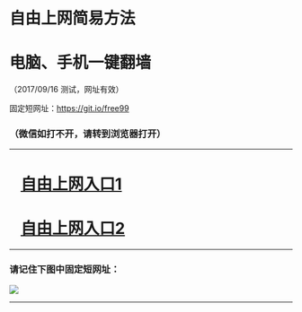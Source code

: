 ﻿# 自由上网简易方法

# 电脑、手机一键翻墙

（2017/09/16 测试，网址有效）

固定短网址：https://git.io/free99

### （微信如打不开，请转到浏览器打开）


***





# &nbsp;&nbsp; <a href="http://ft3121115192.fwq-tz1003.online/fwqtz01.html?t=09160014708 " target="_blank">自由上网入口1</a>
# &nbsp;&nbsp; <a href="http://ft621016898.fwq-tz1004.online/fwqtz02.html?t=091600111872 " target="_blank">自由上网入口2</a>
***

### 请记住下图中固定短网址：

<img src="https://s3-us-west-2.amazonaws.com/fwq-1001/yjfq-20170905okok.png" /> 


***

